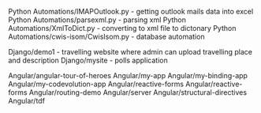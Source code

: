 Python Automations/IMAPOutlook.py - getting outlook mails data into excel
Python Automations/parsexml.py - parsing xml 
Python Automations/XmlToDict.py - converting to xml file to dictonary
Python Automations/cwis-isom/CwisIsom.py - database automation

Django/demo1 - travelling website where admin can upload travelling place and description
Django/mysite  - polls application

Angular/angular-tour-of-heroes
Angular/my-app
Angular/my-binding-app
Angular/my-codevolution-app
Angular/reactive-forms
Angular/reactive-forms
Angular/routing-demo
Angular/server
Angular/structural-directives
Angular/tdf


